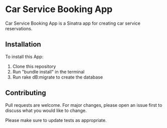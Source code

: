 # Car Service Booking App

Car Service Booking App is a Sinatra app for creating car service reservations.

## Installation

To install this App:

1. Clone this repository
2. Run "bundle install" in the terminal
3. Run rake dB:migrate to create the database

## Contributing

Pull requests are welcome. For major changes, please open an issue first to discuss what you would like to change.

Please make sure to update tests as appropriate.
